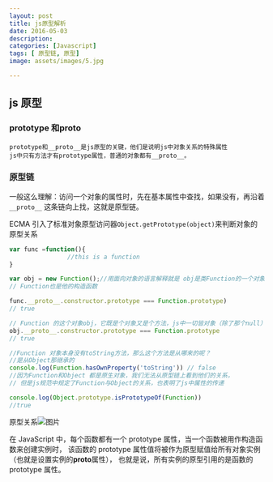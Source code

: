 ```yaml
---
layout: post
title: js原型解析
date: 2016-05-03
description: 
categories: [Javascript]
tags: [ 原型链, 原型]
image: assets/images/5.jpg

---
```


## js 原型

### prototype 和**proto**

    prototype和__proto__是js原型的关键，他们是说明js中对象关系的特殊属性
    js中只有方法才有prototype属性，普通的对象都有__proto__。

### 原型链

一般这么理解：访问一个对象的属性时，先在基本属性中查找，如果没有，再沿着 `__proto__`
这条链向上找，这就是原型链。

ECMA 引入了标准对象原型访问器`Object.getPrototype(object)`来判断对象的原型关系

```js
var func =function(){
                //this is a function
}

var obj = new Function();//用面向对象的语言解释就是 obj是类Function的一个对象，
// Function也是他的构造函数

func.__proto__.constructor.prototype === Function.prototype)
// true

// Function 的这个对象obj，它既是个对象又是个方法，js中一切皆对象（除了那个null）
obj.__proto__.constructor.prototype === Function.prototype
// true

//Function 对象本身没有toString方法，那么这个方法是从哪来的呢？
//是从Object那继承的
console.log(Function.hasOwnProperty('toString')) // false
//因为Function和Object 都是原生对象，我们无法从原型链上看到他们的关系，
// 但是js规范中规定了Function与Object的关系，也表明了js中属性的传递

console.log(Object.prototype.isPrototypeOf(Function))
//true


```

原型关系![图片]({{site.url}}/assets/images/prototype/prototype.png)

在 JavaScript 中，每个函数都有一个 prototype 属性，当一个函数被用作构造函数来创建实例时，
该函数的 prototype 属性值将被作为原型赋值给所有对象实例（也就是设置实例的**proto**属性），
也就是说，所有实例的原型引用的是函数的 prototype 属性。

###
